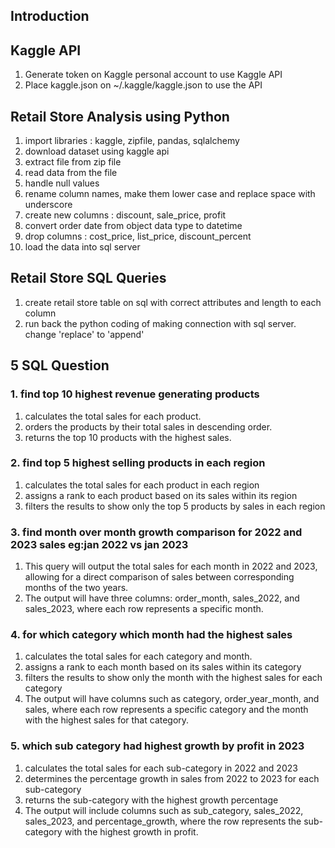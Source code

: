 ## Introduction


## Kaggle API
1. Generate token on Kaggle personal account to use Kaggle API
2. Place kaggle.json on ~/.kaggle/kaggle.json to use the API

## Retail Store Analysis using Python
1. import libraries : kaggle, zipfile, pandas, sqlalchemy
2. download dataset using kaggle api
3. extract file from zip file
4. read data from the file
5. handle null values
6. rename column names, make them lower case and replace space with underscore
7. create new columns : discount, sale_price, profit
8. convert order date from object data type to datetime
9. drop columns : cost_price, list_price, discount_percent
10. load the data into sql server

## Retail Store SQL Queries
1. create retail store table on sql with correct attributes and length to each column
2. run back the python coding of making connection with sql server. change 'replace' to 'append'

## 5 SQL Question 

### 1. find top 10 highest revenue generating products
1. calculates the total sales for each product.
2. orders the products by their total sales in descending order.
3. returns the top 10 products with the highest sales.

### 2. find top 5 highest selling products in each region
1. calculates the total sales for each product in each region
2. assigns a rank to each product based on its sales within its region
3. filters the results to show only the top 5 products by sales in each region

### 3. find month over month growth comparison for 2022 and 2023 sales eg:jan 2022 vs jan 2023
1. This query will output the total sales for each month in 2022 and 2023, allowing for a direct comparison of sales between corresponding months of the two years.
2. The output will have three columns: order_month, sales_2022, and sales_2023, where each row represents a specific month.

### 4. for which category which month had the highest sales
1. calculates the total sales for each category and month.
2. assigns a rank to each month based on its sales within its category
3. filters the results to show only the month with the highest sales for each category
4. The output will have columns such as category, order_year_month, and sales, where each row represents a specific category and the month with the highest sales for that category.

### 5. which sub category had highest growth by profit in 2023
1. calculates the total sales for each sub-category in 2022 and 2023
2. determines the percentage growth in sales from 2022 to 2023 for each sub-category
3. returns the sub-category with the highest growth percentage
4. The output will include columns such as sub_category, sales_2022, sales_2023, and percentage_growth, where the row represents the sub-category with the highest growth in profit.







